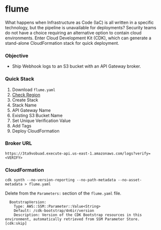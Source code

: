 # flume

What happens when Infrastructure as Code (IaC) is all written in a specific technology, but the pipeline is unavailable for deployments? Security teams do not have a choice requiring an alternative option to contain cloud environments. Enter Cloud Development Kit (CDK), which can generate a stand-alone CloudFormation stack for quick deployment.  

### Objective

- Ship Webhook logs to an S3 bucket with an API Gateway broker.

### Quick Stack

1. Download ```flume.yaml```
2. [Check Region](https://github.com/jblukach/flume/blob/main/flume.yaml#L209C36-L209C45)
3. Create Stack
4. Stack Name
5. API Gateway Name
6. Existing S3 Bucket Name
7. Set Unique Verification Value
8. Add Tags
9. Deploy CloudFormation

### Broker URL

```
https://3ta9vobuad.execute-api.us-east-1.amazonaws.com/logs?verify=<VERIFY>
```

### CloudFormation

```
cdk synth --no-version-reporting --no-path-metadata --no-asset-metadata > flume.yaml
```

Delete from the ```Parameters:``` section of the ```flume.yaml``` file.

```
  BootstrapVersion:
    Type: AWS::SSM::Parameter::Value<String>
    Default: /cdk-bootstrap/4n6ir/version
    Description: Version of the CDK Bootstrap resources in this environment, automatically retrieved from SSM Parameter Store. [cdk:skip]
```
